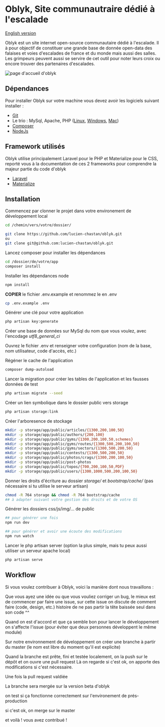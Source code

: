 # Oblyk, Site communautraire dédié à l'escalade

[English version](readme.md)

Oblyk est un site internet open-source communautaire dédié à l'escalade. Il à pour objectif de constituer une grande base de donnée open-data des falaises et voies d'escalades de france et du monde mais aussi des salles. Les grimpeurs peuvent aussi se servire de cet outil pour noter leurs croix ou encore trouver des partenaires d'escalades.

![page d'accueil d'oblyk](https://oblyk.org/img/meta_home.jpg)

## Dépendances

Pour installer Oblyk sur votre machine vous devez avoir les logiciels suivant installer :

- [Git](https://git-scm.com/)
- Le trio : MySql, Apache, PHP ([Linux](https://doc.ubuntu-fr.org/lamp), [Windows](http://www.wampserver.com/), [Mac](https://www.mamp.info/en/))
- [Composer](https://getcomposer.org/)
- [NodeJs](https://nodejs.org/en/)

## Framework utilisés

Oblyk utilise principalement Laravel pour le PHP et Materialize pour le CSS, reporté vous à la documentation de ces 2 frameworks pour comprendre la majeur partie du code d'oblyk

- [Laravel](https://laravel.com/)
- [Materialize](http://materializecss.com/)

## Installation

Commencez par clonner le projet dans votre environement de développement local

```bash
cd /chemin/vers/votre/dossier/

git clone https://github.com/lucien-chastan/oblyk.git
ou
git clone git@github.com:lucien-chastan/oblyk.git
```

Lancez composer pour installer les dépendances

```bash
cd /dossier/de/votre/app
composer install
```

Installer les dépendances node

```bash
npm install
```

**COPIER** le fichier .env.example et renommez le en .env

```bash
cp .env.example .env
```

Générer une clé pour votre application

```bash
php artisan key:generate
```
Créer une base de données sur MySql du nom que vous voulez, avec l'encodage *utf8_general_ci*

Ouvrez le fichier .env et renseigner votre configuration (nom de la base, nom utilisateur, code d'accès, etc.)

Régéner le cache de l'application

```bash
composer dump-autoload
```

Lancer la migration pour créer les tables de l'application et les fausses données de test

```bash
php artisan migrate --seed
```

Créer un lien symbolique dans le dossier public vers storage

```bash
php artisan storage:link
```

Créer l'arboresence de stockage
```bash
mkdir -p storage/app/public/articles/{1300,200,100,50}
mkdir -p storage/app/public/authors/{200,100}
mkdir -p storage/app/public/gyms/{1300,200,100,50,schemes}
mkdir -p storage/app/public/gyms/routes/{1300,500,200,100,50}
mkdir -p storage/app/public/gyms/sectors/{1300,500,200,50}
mkdir -p storage/app/public/contests/{1300,500,200,50}
mkdir -p storage/app/public/photos/crags/{1300,200,100,50}
mkdir -p storage/app/public/post-photos
mkdir -p storage/app/public/topos/{700,200,100,50,PDF}
mkdir -p storage/app/public/users/{1300,1000,500,200,100,50}
```

Donner les droits d'écriture au dossier *storage/* et *bootstrap/cache/* (pas nécessaire si tu utilise le serveur artisan)
```bash
chmod -R 764 storage && chmod -R 764 bootstrap/cache
## à adapter suivant votre gestion des droits et de votre OS
```

Générer les dossiers css/js/img/... de public
```bash
## pour générer une fois
npm run dev

## pour générer et avoir une écoute des modifications
npm run watch
```

Lancer le php artisan server (option la plus simple, mais tu peux aussi utiliser un serveur apache local)
```bash
php artisan serve
```

## Workflow

Si vous voulez contribuer à Oblyk, voici la manière dont nous travaillons :

Que vous ayez une idée ou que vous vouliez corriger un bug, le mieux est de commencer par faire une issue,
sur cette issue on discute de comment faire (code, design, etc.) histoire de ne pas partir la tête baissée seul dans son code ^^

Quand on est d'accord et que ça semble bon pour lancer le développement on s'affecte l'issue (pour éviter que deux personnes développent le même module)

Sur notre environnement de développement on créer une branche à partir du master (le nom est libre du moment qu'il est explicite)

Quand la branche est prête, fini et testée localement, on la push sur le dépôt et on ouvre une pull request
Là on regarde si c'est ok, on apporte des modifications si c'est nécessaire.

Une fois la pull request valdiée

La branche sera mergée sur la version beta d'oblyk

on test si ça fonctionne correctement sur l'environement de prés-production

si c'est ok, on merge sur le master

et voilà ! vous avez contribué !

